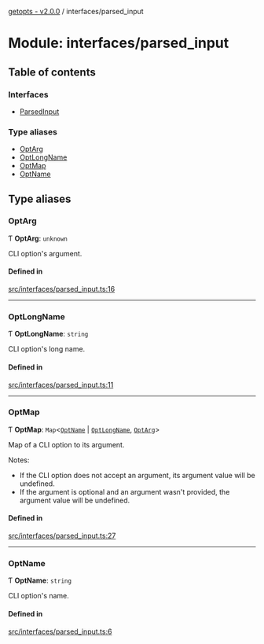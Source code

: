[getopts - v2.0.0](../README.md) / interfaces/parsed_input

# Module: interfaces/parsed_input

## Table of contents

### Interfaces

- [ParsedInput](../interfaces/interfaces_parsed_input.ParsedInput.md)

### Type aliases

- [OptArg](interfaces_parsed_input.md#optarg)
- [OptLongName](interfaces_parsed_input.md#optlongname)
- [OptMap](interfaces_parsed_input.md#optmap)
- [OptName](interfaces_parsed_input.md#optname)

## Type aliases

### OptArg

Ƭ **OptArg**: `unknown`

CLI option's argument.

#### Defined in

[src/interfaces/parsed_input.ts:16](https://github.com/prasadrajandran/node-getopts/blob/f04388b/src/interfaces/parsed_input.ts#L16)

---

### OptLongName

Ƭ **OptLongName**: `string`

CLI option's long name.

#### Defined in

[src/interfaces/parsed_input.ts:11](https://github.com/prasadrajandran/node-getopts/blob/f04388b/src/interfaces/parsed_input.ts#L11)

---

### OptMap

Ƭ **OptMap**: `Map`<[`OptName`](interfaces_parsed_input.md#optname) \| [`OptLongName`](interfaces_parsed_input.md#optlongname), [`OptArg`](interfaces_parsed_input.md#optarg)\>

Map of a CLI option to its argument.

Notes:

- If the CLI option does not accept an argument, its argument value will be
  undefined.
- If the argument is optional and an argument wasn't provided, the argument
  value will be undefined.

#### Defined in

[src/interfaces/parsed_input.ts:27](https://github.com/prasadrajandran/node-getopts/blob/f04388b/src/interfaces/parsed_input.ts#L27)

---

### OptName

Ƭ **OptName**: `string`

CLI option's name.

#### Defined in

[src/interfaces/parsed_input.ts:6](https://github.com/prasadrajandran/node-getopts/blob/f04388b/src/interfaces/parsed_input.ts#L6)
